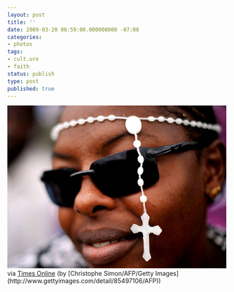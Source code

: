 ```yaml
---
layout: post
title: ''
date: 2009-03-20 06:59:00.000000000 -07:00
categories:
- photos
tags:
- cult.ure
- faith
status: publish
type: post
published: true
---
```

<div class="figure">
<img src="/assets/F0ca4HZtJla1o4ykDDZZYLk0o1_500.jpg" alt="" />
		        </div>
		via <a href="http://www.timesonline.co.uk/tol/news/photo_galleries/">Times Online</a>
(by [Christophe Simon/AFP/Getty Images](http://www.gettyimages.com/detail/85497106/AFP))
